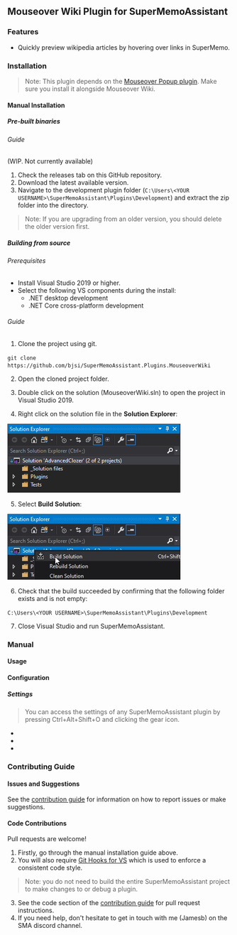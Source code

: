 ## Mouseover Wiki Plugin for SuperMemoAssistant

### Features

- Quickly preview wikipedia articles by hovering over links in SuperMemo.

### Installation

> Note: This plugin depends on the [Mouseover Popup plugin](https://github.com/bjsi/SuperMemoAssistant.Plugins.MouseoverPopup). Make sure you install it alongside Mouseover Wiki.

#### Manual Installation

##### Pre-built binaries
###### Guide

(WIP. Not currently available)

1. Check the releases tab on this GitHub repository.
2. Download the latest available version.
3. Navigate to the development plugin folder (`C:\Users\<YOUR USERNAME>\SuperMemoAssistant\Plugins\Development`) and extract the zip folder into the directory.
  > Note: If you are upgrading from an older version, you should delete the older version first.

##### Building from source
###### Prerequisites

- Install Visual Studio 2019 or higher.
- Select the following  VS components during the install:
  + .NET desktop development
  + .NET Core cross-platform development

###### Guide

1. Clone the project using git.

  `git clone https://github.com/bjsi/SuperMemoAssistant.Plugins.MouseoverWiki`

2. Open the cloned project folder.

3. Double click on the solution (MouseoverWiki.sln) to open the project in Visual Studio 2019.

4. Right click on the solution file in the **Solution Explorer**:

![Image of Solution Explorer](https://github.com/bjsi/docs/blob/master/SMA/plugins/images/solution-explorer.png)

5. Select **Build Solution**:

![Image of Build Solution Option](https://github.com/bjsi/docs/blob/master/SMA/plugins/images/build-solution.jpg)

6. Check that the build succeeded by confirming that the following folder exists and is not empty:

`C:\Users\<YOUR USERNAME>\SuperMemoAssistant\Plugins\Development`

7. Close Visual Studio and run SuperMemoAssistant.

### Manual

#### Usage

#### Configuration

##### Settings

> You can access the settings of any SuperMemoAssistant plugin by pressing Ctrl+Alt+Shift+O and clicking the gear icon.
-
-
-

### Contributing Guide

#### Issues and Suggestions

See the [contribution guide](https://github.com/bjsi/docs/blob/master/SMA/plugins/CONTRIBUTING.md) for information on how to report issues or make suggestions.

#### Code Contributions

Pull requests are welcome!

1. Firstly, go through the manual installation guide above.
2. You will also require [Git Hooks for VS](https://marketplace.visualstudio.com/items?itemName=AlexisIncogito.VisualStudio-Git-Hooks) which is used to enforce a consistent code style.
> Note: you do not need to build the entire SuperMemoAssistant project to make changes to or debug a plugin.
3. See the code section of the [contribution guide](https://github.com/bjsi/docs/blob/master/SMA/plugins/CONTRIBUTING.md) for pull request instructions.
4. If you need help, don't hesitate to get in touch with me (Jamesb) on the SMA discord channel.
